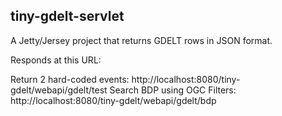 ## tiny-gdelt-servlet
A Jetty/Jersey project that returns GDELT rows in JSON format.

Responds at this URL:

Return 2 hard-coded events:   http://localhost:8080/tiny-gdelt/webapi/gdelt/test
Search BDP using OGC Filters: http://localhost:8080/tiny-gdelt/webapi/gdelt/bdp



